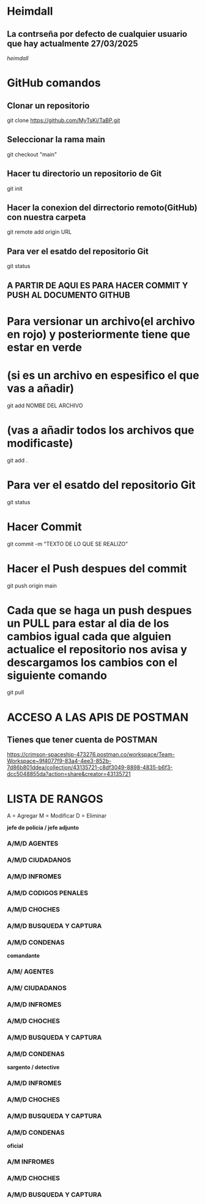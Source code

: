 # Heimdall
## La contrseña por defecto de cualquier usuario que hay actualmente 27/03/2025
*heimdall*

# GitHub comandos

## Clonar un repositorio
git clone https://github.com/MyTsKi/TaBP.git

## Seleccionar la rama main
git checkout "main"

## Hacer tu directorio un repositorio de Git
git init

## Hacer la conexion del dirrectorio remoto(GitHub) con nuestra carpeta
git remote add origin URL

## Para ver el esatdo del repositorio Git
git status

## A PARTIR DE AQUI ES PARA HACER COMMIT Y PUSH AL DOCUMENTO GITHUB
# Para versionar un archivo(el archivo en rojo) y posteriormente tiene que estar en verde

# (si es un archivo en espesifico el que vas a añadir)
git add NOMBE DEL ARCHIVO 

# (vas a añadir todos los archivos que modificaste)
git add . 

# Para ver el esatdo del repositorio Git
git status

# Hacer Commit
git commit -m "TEXTO DE LO QUE SE REALIZO"

# Hacer el Push despues del commit
git push origin main

# Cada que se haga un push despues un PULL para estar al dia de los cambios igual cada que alguien actualice el repositorio nos avisa y descargamos los cambios con el siguiente comando
git pull

# ACCESO A LAS APIS DE POSTMAN
## Tienes que tener cuenta de POSTMAN

https://crimson-spaceship-473276.postman.co/workspace/Team-Workspace~9f4077f9-83a4-4ee3-852b-7d86b801ddea/collection/43135721-c8df3049-8898-4835-b6f3-dcc5048855da?action=share&creator=43135721

# LISTA DE RANGOS

A = Agregar
M = Modificar
D = Eliminar

**jefe de policia / jefe adjunto**
### A/M/D AGENTES
### A/M/D CIUDADANOS
### A/M/D INFROMES
### A/M/D CODIGOS PENALES
### A/M/D CHOCHES
### A/M/D BUSQUEDA Y CAPTURA
### A/M/D CONDENAS

**comandante**
### A/M/ AGENTES
### A/M/ CIUDADANOS
### A/M/D INFROMES
### A/M/D CHOCHES
### A/M/D BUSQUEDA Y CAPTURA
### A/M/D CONDENAS

**sargento / detective**
### A/M/D INFROMES
### A/M/D CHOCHES
### A/M/D BUSQUEDA Y CAPTURA
### A/M/D CONDENAS

**oficial** 
### A/M INFROMES
### A/M/D CHOCHES
### A/M/D BUSQUEDA Y CAPTURA


